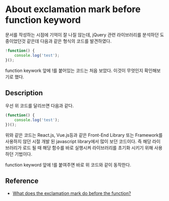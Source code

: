 # About exclamation mark before function keyword

문서를 작성하는 시점에 기억이 잘 나질 않는데, jQuery 관련 라이브러리를 분석하던 도중이었던것 같은데 다음과 같은 형식의 코드를 발견하였다.

```javascript
!function() {
    console.log('test');
}();
```

function keywork 앞에 !를 붙어있는 코드는 처음 보았다. 이것이 무엇인지 확인해보기로 했다. 

## Description

우선 위 코드를 달리쓰면 다음과 같다. 

```javascript
(function() {
    console.log('test');
})();
```

위와 같은 코드는 React.js, Vue.js등과 같은 Front-End Library 또는 Framework를 사용하지 않던 시절 개발 된 javascript library에서 많이 보던 코드이다. 
즉 해당 라이브러리가 로드 될 때 해당 함수를 바로 실행시켜 라이브러리를 초기화 시키기 위해 사용하던 기법이다.

function keyword 앞에 !를 붙여주면 바로 위 코드와 같이 동작한다. 

## Reference 

* [What does the exclamation mark do before the function?
](https://stackoverflow.com/questions/3755606/what-does-the-exclamation-mark-do-before-the-function)